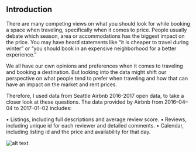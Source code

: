 ## Introduction

  There are many competing views on what you should look for while booking a space when traveling, specifically when it comes to price. People usually debate which season, area or accommodations has the biggest impact on the price.
You may have heard statements like “it is cheaper to travel during winter” or “you should book in an expensive neighborhood for a better experience.”

We all have our own opinions and preferences when it comes to traveling and booking a destination. But looking into the data might shift our perspective on what people tend to prefer when traveling and how that can have an impact on the market and rent prices.

Therefore, I used data from Seattle Airbnb 2016-2017 open data, to take a closer look at these questions. 
The data provided by Airbnb from 2016–04–04 to 2017–01–02 includes:

•	Listings, including full descriptions and average review score.
•	Reviews, including unique id for each reviewer and detailed comments.
•	Calendar, including listing id and the price and availability for that day.

![alt text](https://github.com/ReemAlessa1/ReemAlessa1.github.io/blob/images/image.jpg?raw=true)
